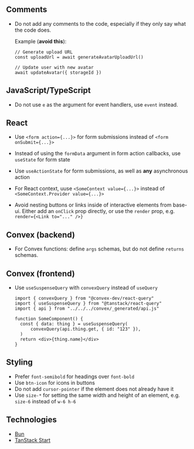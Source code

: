 ## Comments

- Do not add any comments to the code, especially if they only say what the code does.

  Example (**avoid this**):

  ```tsx
  // Generate upload URL
  const uploadUrl = await generateAvatarUploadUrl()

  // Update user with new avatar
  await updateAvatar({ storageId })
  ```

## JavaScript/TypeScript

- Do not use `e` as the argument for event handlers, use `event` instead.

## React

- Use `<form action={...}>` for form submissions instead of `<form onSubmit={...}>`

- Instead of using the `formData` argument in form action callbacks, use `useState` for form state

- Use `useActionState` for form submissions, as well as **any** asynchronous action

- For React context, uuse `<SomeContext value={...}>` instead of `<SomeContext.Provider value={...}>`

- Avoid nesting buttons or links inside of interactive elements from base-ui. Either add an `onClick` prop directly, or use the `render` prop, e.g. `render={<Link to="..." />}`

## Convex (backend)

- For Convex functions: define `args` schemas, but do not define `returns` schemas.

## Convex (frontend)

- Use `useSuspenseQuery` with `convexQuery` instead of `useQuery`

  ```tsx
  import { convexQuery } from "@convex-dev/react-query"
  import { useSuspenseQuery } from "@tanstack/react-query"
  import { api } from "../../../convex/_generated/api.js"

  function SomeComponent() {
  	const { data: thing } = useSuspenseQuery(
  		convexQuery(api.thing.get, { id: "123" }),
  	)
  	return <div>{thing.name}</div>
  }
  ```

## Styling

- Prefer `font-semibold` for headings over `font-bold`
- Use `btn-icon` for icons in buttons
- Do not add `cursor-pointer` if the element does not already have it
- Use `size-*` for setting the same width and height of an element, e.g. `size-6` instead of `w-6 h-6`

## Technologies

- [Bun](https://bun.sh/)
- [TanStack Start](https://tanstack.com/start/latest/docs/framework/react/overview)
